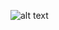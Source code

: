 
![alt text](https://media.cheatography.com/storage/thumb/deleted-24206_object-oriented-rules.750.jpg?last=1496011720)

